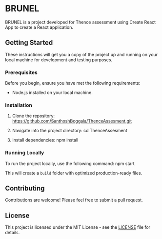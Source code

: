 # BRUNEL

BRUNEL is a project developed for Thence assessment using Create React App to create a React application.

## Getting Started

These instructions will get you a copy of the project up and running on your local machine for development and testing purposes.

### Prerequisites

Before you begin, ensure you have met the following requirements:
- Node.js installed on your local machine.

### Installation

1. Clone the repository: https://github.com/SanthoshBoggala/ThenceAssesment.git

2. Navigate into the project directory: cd ThenceAssesment

3. Install dependencies: npm install

### Running Locally

To run the project locally, use the following command: npm start

This will create a `build` folder with optimized production-ready files. 

## Contributing

Contributions are welcome! Please feel free to submit a pull request.

## License

This project is licensed under the MIT License - see the [LICENSE](LICENSE) file for details.
